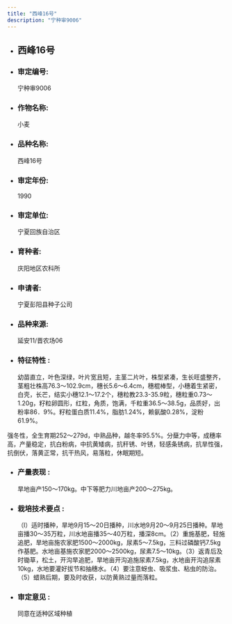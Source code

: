 ```yaml
---
title: "西峰16号"
description: "宁种审9006"
---
```

* ## 西峰16号
* ###  审定编号:  
   宁种审9006

*  ### 作物名称:  
   小麦

*   ###  品种名称: 
    西峰16号

*   ### 审定年份: 
    1990

*   ### 审定单位:  
    宁夏回族自治区

*   ### 育种者:  
    庆阳地区农科所

*   ### 申请者:  
    宁夏彭阳县种子公司

*   ### 品种来源:  
    延安11/晋农场06

*   ### 特征特性 : 
    幼苗直立，叶色深绿，叶片宽且短，主茎二片叶，株型紧凑，生长旺盛整齐，茎粗壮株高76.3～102.9cm，穗长5.6～6.4cm，穗棍棒型，小穗着生紧密，白壳，长芒，结实小穗12.1～17.2个，穗粒教23.3-35.9粒，穗粒重0.73～1.20g，籽粒卵圆形，红粒，角质，饱满，千粒重36.5～38.5g，品质好，出粉率86．9%。籽粒蛋白质11.4%，脂肪1.24%，赖氨酸0.28%，淀粉61.9%。
强冬性，全生育期252～279d，中熟品种，越冬率95.5%。分蘖力中等，成穗率高，产量稳定，抗白粉病，中抗黄矮病，抗秆锈、叶锈，轻感条锈病，抗旱性强，抗倒伏，落黄正常，抗干热风，易落粒，休眠期短。


*   ### 产量表现 : 
    旱地亩产150～170kg。中下等肥力川地亩产200～275kg。

*   ### 栽培技术要点 : 
    （l）适时播种，旱地9月15～20日播种，川水地9月20～9月25日播种。旱地亩播30～35万粒，川水地亩播35～40万粒，播深8cm。（2）重施基肥，轻施追肥，旱地亩施农家肥1500～2000kg，尿素5～7.5kg，三料过磷酸钙7.5kg作基肥。水地亩基施农家肥2000～2500kg，尿素7.5～10kg。（3）返青后及时锄草，松土，开沟旱追肥，旱地亩开沟追施尿素7.5kg，水地亩开沟追尿素10kg，水地要灌好拔节和抽穗水。（4）要注意蚜虫、吸浆虫、粘虫的防治。（5）蜡熟后期，要及时收获，以防黄熟过量而落粒。

*   ### 审定意见 : 
    同意在适种区域种植
